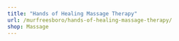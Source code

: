 ```yaml
---
title: "Hands of Healing Massage Therapy"
url: /murfreesboro/hands-of-healing-massage-therapy/
shop: Massage
---
```

